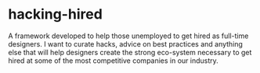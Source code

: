 # hacking-hired
A framework developed to help those unemployed to get hired as full-time designers. I want to curate hacks, advice on best practices and anything else that will help designers create the strong eco-system necessary to get hired at some of the most competitive companies in our industry. 
